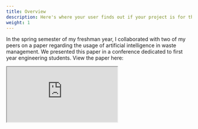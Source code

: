 ```yaml
---
title: Overview
description: Here's where your user finds out if your project is for them.
weight: 1
---
```

In the spring semester of my freshman year, I collaborated with two of my peers on a paper regarding the usage of artificial intelligence in waste management. We presented this paper in a conference dedicated to first year engineering students. View the paper here: 

<iframe src="https://docs.google.com/document/d/1aB-UF0OhJx79MyfKfUHLO_sRs4xsXrQt/edit?usp=sharing&ouid=112687952699984125486&rtpof=true&sd=true"></iframe>

